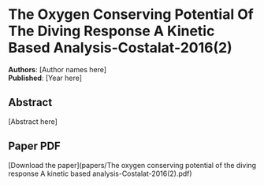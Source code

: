 # The Oxygen Conserving Potential Of The Diving Response A Kinetic Based Analysis-Costalat-2016(2)

**Authors**: [Author names here]  
**Published**: [Year here]

## Abstract

[Abstract here]

## Paper PDF

[Download the paper](papers/The oxygen conserving potential of the diving response A kinetic based analysis-Costalat-2016(2).pdf)
